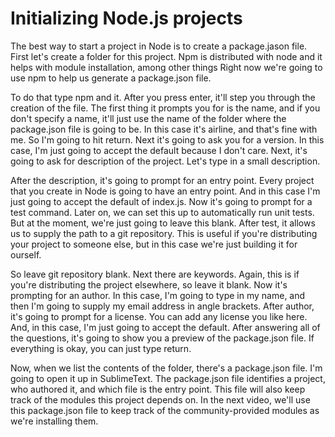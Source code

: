 # Initializing Node.js projects #

The best way to start a project in Node is to create a package.jason file. 
First let's create a folder for this project. Npm is distributed with node and it helps with module installation, among other things Right now we're going to use npm to help us generate a package.json file.

To do that type npm and it. After you press enter, it'll step you through the creation of the file. The first thing it prompts you for is the name, and if you don't specify a name, it'll just use the name of the folder where the package.json file is going to be. In this case it's airline, and that's fine with me. So I'm going to hit return. Next it's going to ask you for a version. In this case, I'm just going to accept the default because I don't care. Next, it's going to ask for description of the project. Let's type in a small description.

After the description, it's going to prompt for an entry point. Every project that you create in Node is going to have an entry point. And in this case I'm just going to accept the default of index.js. Now it's going to prompt for a test command. Later on, we can set this up to automatically run unit tests. But at the moment, we're just going to leave this blank. After test, it allows us to supply the path to a git repository. This is useful if you're distributing your project to someone else, but in this case we're just building it for ourself.

So leave git repository blank. Next there are keywords. Again, this is if you're distributing the project elsewhere, so leave it blank. Now it's prompting for an author. In this case, I'm going to type in my name, and then I'm going to supply my email address in angle brackets. After author, it's going to prompt for a license. You can add any license you like here. And, in this case, I'm just going to accept the default. After answering all of the questions, it's going to show you a preview of the package.json file. If everything is okay, you can just type return.

Now, when we list the contents of the folder, there's a package.json file. I'm going to open it up in SublimeText. The package.json file identifies a project, who authored it, and which file is the entry point. This file will also keep track of the modules this project depends on. In the next video, we'll use this package.json file to keep track of the community-provided modules as we're installing them.